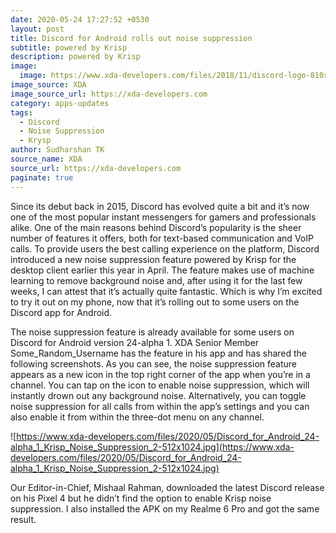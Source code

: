 ```yaml
---
date: 2020-05-24 17:27:52 +0530
layout: post
title: Discord for Android rolls out noise suppression
subtitle: powered by Krisp
description: powered by Krisp
image:
  image: https://www.xda-developers.com/files/2018/11/discord-logo-810x298_c.jpg
image_source: XDA
image_source_url: https://xda-developers.com
category: apps-updates
tags:
  - Discord
  - Noise Suppression
  - Krysp
author: Sudharshan TK
source_name: XDA
source_url: https://xda-developers.com
paginate: true
---
```

Since its debut back in 2015, Discord has evolved quite a bit and it’s now one of the most popular instant messengers for gamers and professionals alike. One of the main reasons behind Discord’s popularity is the sheer number of features it offers, both for text-based communication and VoIP calls. To provide users the best calling experience on the platform, Discord introduced a new noise suppression feature powered by Krisp for the desktop client earlier this year in April. The feature makes use of machine learning to remove background noise and, after using it for the last few weeks, I can attest that it’s actually quite fantastic. Which is why I’m excited to try it out on my phone, now that it’s rolling out to some users on the Discord app for Android.

The noise suppression feature is already available for some users on Discord for Android version 24-alpha 1. XDA Senior Member Some_Random_Username has the feature in his app and has shared the following screenshots. As you can see, the noise suppression feature appears as a new icon in the top right corner of the app when you’re in a channel. You can tap on the icon to enable noise suppression, which will instantly drown out any background noise. Alternatively, you can toggle noise suppression for all calls from within the app’s settings and you can also enable it from within the three-dot menu on any channel.

![https://www.xda-developers.com/files/2020/05/Discord_for_Android_24-alpha_1_Krisp_Noise_Suppression_2-512x1024.jpg](https://www.xda-developers.com/files/2020/05/Discord_for_Android_24-alpha_1_Krisp_Noise_Suppression_2-512x1024.jpg)

Our Editor-in-Chief, Mishaal Rahman, downloaded the latest Discord release on his Pixel 4 but he didn’t find the option to enable Krisp noise suppression. I also installed the APK on my Realme 6 Pro and got the same result.